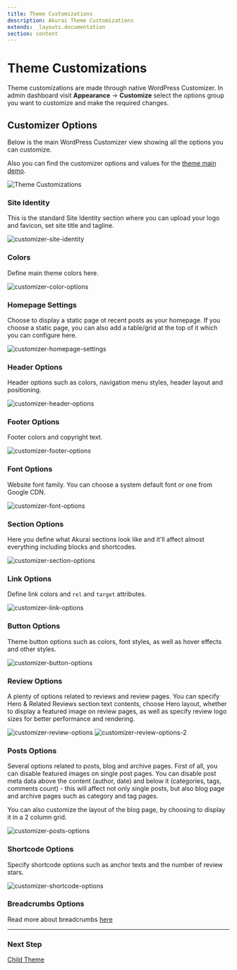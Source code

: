 ```yaml
---
title: Theme Customizations
description: Akurai Theme Customizations
extends: _layouts.documentation
section: content
---
```


# Theme Customizations

Theme customizations are made through native WordPress Customizer.
In admin dashboard visit **Appearance** &#8594; **Customize** select the options group you want to customize and make the required changes.

## Customizer Options

Below is the main WordPress Customizer view showing all the options you can customize.

Also you can find the customizer options and values for the [theme main demo](https://dinomatic.com/demos/akurai/one).

![Theme Customizations](/assets/images/akurai/akurai-customizations.png)

### Site Identity

This is the standard Site Identity section where you can upload your logo and favicon, set site title and tagline.

![customizer-site-identity](/assets/images/akurai/customizer/site-identity.png)

### Colors

Define main theme colors here.

![customizer-color-options](/assets/images/akurai/customizer/colors.png)

### Homepage Settings

Choose to display a static page ot recent posts as your homepage. If you choose a static page, you can also add a table/grid at the top of it which you can configure here.

![customizer-homepage-settings](/assets/images/akurai/customizer/homepage-settings.png)

### Header Options

Header options such as colors, navigation menu styles, header layout and positioning.

![customizer-header-options](/assets/images/akurai/customizer/header-options.png)

### Footer Options

Footer colors and copyright text.

![customizer-footer-options](/assets/images/akurai/customizer/footer-options.png)

### Font Options

Website font family. You can choose a system default font or one from Google CDN.

![customizer-font-options](/assets/images/akurai/customizer/font-options.png)

### Section Options

Here you define what Akurai sections look like and it'll affect almost everything including blocks and shortcodes.

![customizer-section-options](/assets/images/akurai/customizer/section-options.png)

### Link Options

Define link colors and `rel` and `target` attributes.

![customizer-link-options](/assets/images/akurai/customizer/link-options.png)

### Button Options

Theme button options such as colors, font styles, as well as hover effects and other styles.

![customizer-button-options](/assets/images/akurai/customizer/button-options.png)

### Review Options

A plenty of options related to reviews and review pages. You can specify Hero & Related Reviews section text contents, choose Hero layout, whether to display a featured image on review pages, as well as specify review logo sizes for better performance and rendering.

![customizer-review-options](/assets/images/akurai/customizer/review-options.png)
![customizer-review-options-2](/assets/images/akurai/customizer/review-options-2.png)

### Posts Options

Several options related to posts, blog and archive pages.
First of all, you can disable featured images on single post pages. You can disable post meta data above the content (author, date) and below it (categories, tags, comments count) - this will affect not only single posts, but also blog page and archive pages such as category and tag pages.

You can also customize the layout of the blog page, by choosing to display it in a 2 column grid.

![customizer-posts-options](/assets/images/akurai/customizer/posts-options.png)

### Shortcode Options

Specify shortcode options such as anchor texts and the number of review stars.

![customizer-shortcode-options](/assets/images/akurai/customizer/shortcode-options.png)

### Breadcrumbs Options

Read more about breadcrumbs [here](/docs/akurai/breadcrumbs)

---

### Next Step

[Child Theme](/docs/akurai/child-theme/)
